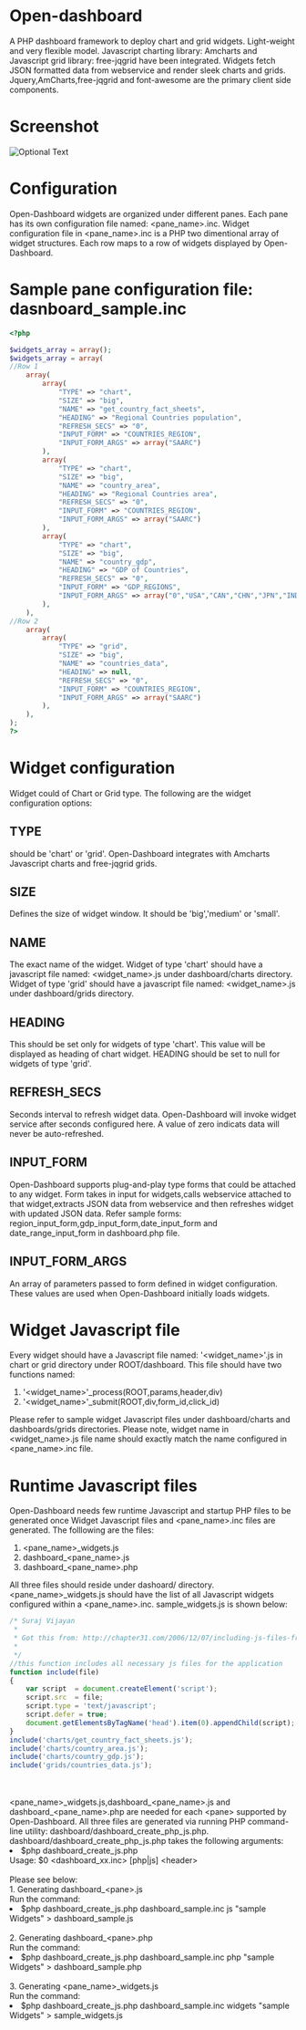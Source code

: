 # Open-dashboard
A PHP dashboard framework to deploy chart and grid widgets. Light-weight and very flexible model. Javascript charting library: Amcharts and Javascript grid library: free-jqgrid have been integrated. Widgets fetch JSON formatted data from webservice and render sleek charts and grids. Jquery,AmCharts,free-jqgrid and font-awesome are the primary client side components.
# Screenshot
![Optional Text](../master/docs/image1.png)
# Configuration
Open-Dashboard widgets are organized under different panes. Each pane has its own configuration file named: &lt;pane_name&gt;.inc. Widget configuration file in &lt;pane_name&gt;.inc is a PHP two dimentional array of widget structures. Each row maps to a row of widgets displayed by Open-Dashboard.
# Sample pane configuration file: dasnboard_sample.inc
```php
<?php

$widgets_array = array();
$widgets_array = array(
//Row 1
    array(
        array(
            "TYPE" => "chart",
            "SIZE" => "big",
            "NAME" => "get_country_fact_sheets",
            "HEADING" => "Regional Countries population",
            "REFRESH_SECS" => "0",
            "INPUT_FORM" => "COUNTRIES_REGION",
            "INPUT_FORM_ARGS" => array("SAARC")
        ),
        array(
            "TYPE" => "chart",
            "SIZE" => "big",
            "NAME" => "country_area",
            "HEADING" => "Regional Countries area",
            "REFRESH_SECS" => "0",
            "INPUT_FORM" => "COUNTRIES_REGION",
            "INPUT_FORM_ARGS" => array("SAARC")
        ),
        array(
            "TYPE" => "chart",
            "SIZE" => "big",
            "NAME" => "country_gdp",
            "HEADING" => "GDP of Countries",
            "REFRESH_SECS" => "0",
            "INPUT_FORM" => "GDP_REGIONS",
            "INPUT_FORM_ARGS" => array("0","USA","CAN","CHN","JPN","IND","GBR","DEU")
        ),
    ),
//Row 2
    array(
        array(
            "TYPE" => "grid",
            "SIZE" => "big",
            "NAME" => "countries_data",
            "HEADING" => null,
            "REFRESH_SECS" => "0",
            "INPUT_FORM" => "COUNTRIES_REGION",
            "INPUT_FORM_ARGS" => array("SAARC")
        ),
    ),
);
?>
```
# Widget configuration

Widget could of Chart or Grid type. The following are the widget configuration options:
## TYPE
should be 'chart' or 'grid'. Open-Dashboard integrates with Amcharts Javascript charts and free-jqgrid grids.
## SIZE
Defines the size of widget window. It should be 'big','medium' or 'small'.
## NAME
The exact name of the widget. Widget of type 'chart' should have a javascript file named: &lt;widget_name&gt;.js under dashboard/charts directory. Widget of type 'grid' should have a javascript file named: &lt;widget_name&gt;.js under dashboard/grids directory.
## HEADING
This should be set only for  widgets of type 'chart'. This value will be displayed as heading of chart widget. HEADING should be set to null for widgets of type 'grid'.
## REFRESH_SECS
Seconds interval to refresh widget data. Open-Dashboard will invoke widget service after seconds configured here. A value of zero indicats data will never be auto-refreshed.
## INPUT_FORM
Open-Dashboard supports plug-and-play type forms that could be attached to any widget. Form takes in input for widgets,calls webservice attached to that widget,extracts JSON data from webservice and then refreshes widget with updated JSON data. Refer sample forms: region_input_form,gdp_input_form,date_input_form and date_range_input_form in dashboard.php file.

## INPUT_FORM_ARGS
An array of parameters passed to form defined in widget configuration. These values are used when Open-Dashboard initially loads widgets.

# Widget Javascript file
Every widget should have a Javascript file named: '&lt;widget_name&gt;'.js in chart or grid directory under ROOT/dashboard. This file should have two functions named:
1. '&lt;widget_name&gt;'_process(ROOT,params,header,div)
2. '&lt;widget_name&gt;'_submit(ROOT,div,form_id,click_id)

Please refer to sample widget Javascript files under dashboard/charts and dashboards/grids directories. Please note, widget name in &lt;widget_name&gt;.js file name should exactly match the name configured in &lt;pane_name&gt;.inc file.

# Runtime Javascript files

Open-Dashboard needs few runtime Javascript and startup PHP files to be generated once Widget Javascript files and &lt;pane_name&gt;.inc files are generated. The folllowing are the files:
1. &lt;pane_name&gt;_widgets.js
2. dashboard_&lt;pane_name&gt;.js
3. dashboard_&lt;pane_name&gt;.php

All three files should reside under dashoard/ directory. &lt;pane_name&gt;_widgets.js should have the list of all Javascript widgets configured within a <pane_name>.inc. sample_widgets.js is shown below:
```js
/* Suraj Vijayan 
 *
 * Got this from: http://chapter31.com/2006/12/07/including-js-files-from-within-js-files/
 *
 */
//this function includes all necessary js files for the application
function include(file)
{
	var script  = document.createElement('script');
	script.src  = file;
	script.type = 'text/javascript';
	script.defer = true;
	document.getElementsByTagName('head').item(0).appendChild(script);
}
include('charts/get_country_fact_sheets.js');
include('charts/country_area.js');
include('charts/country_gdp.js');
include('grids/countries_data.js');
```
<br>
<br>
&lt;pane_name&gt;_widgets.js,dashboard_&lt;pane_name&gt;.js and dashboard_&lt;pane_name&gt;.php are needed for each &lt;pane&gt; supported by Open-Dashboard. All three files are generated via running PHP command-line utility: dashboard/dashboard_create_php_js.php. dashboard/dashboard_create_php_js.php takes the following arguments:
<li>$php dashboard_create_js.php 
<br>
Usage: $0 &lt;dashboard_xx.inc&gt; [php|js] &lt;header&gt;
<br>
<br>
Please see below:
<br>
1. Generating dashboard_&lt;pane&gt;.js
<br>
	Run the command:
<li>$php dashboard_create_js.php dashboard_sample.inc js "sample Widgets" > dashboard_sample.js
<br>
<br>
2. Generating dashboard_&lt;pane&gt;.php
<br>
	Run the command:
<li>$php dashboard_create_js.php dashboard_sample.inc php "sample Widgets" > dashboard_sample.php
<br>
<br>
3. Generating &lt;pane_name&gt;_widgets.js
<br>
	Run the command:
<li>$php dashboard_create_js.php dashboard_sample.inc widgets "sample Widgets" > sample_widgets.js

